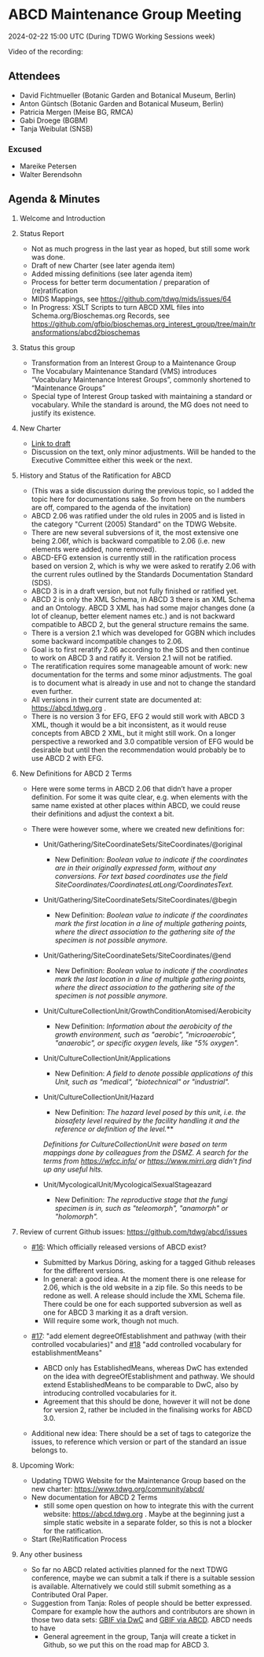# ABCD Maintenance Group Meeting 

2024-02-22 15:00 UTC (During TDWG Working Sessions week)

Video of the recording: <TBD>


## Attendees 

- David Fichtmueller (Botanic Garden and Botanical Museum, Berlin)
- Anton Güntsch (Botanic Garden and Botanical Museum, Berlin)
- Patricia Mergen (Meise BG, RMCA)
- Gabi Droege (BGBM)
- Tanja Weibulat (SNSB)


### Excused

- Mareike Petersen
- Walter Berendsohn


## Agenda & Minutes

1. Welcome and Introduction

2. Status Report

	- Not as much progress in the last year as hoped, but still some work was done.
	- Draft of new Charter (see later agenda item)
	- Added missing definitions (see later agenda item)
	- Process for better term documentation / preparation of (re)ratification
	- MIDS Mappings, see https://github.com/tdwg/mids/issues/64 
	- In Progress: XSLT Scripts to turn ABCD XML files into Schema.org/Bioschemas.org Records, see https://github.com/gfbio/bioschemas.org_interest_group/tree/main/transformations/abcd2bioschemas 

3. Status this group

	- Transformation from an Interest Group to a Maintenance Group
	- The Vocabulary Maintenance Standard (VMS) introduces “Vocabulary Maintenance Interest Groups”, commonly shortened to “Maintenance Groups”
	- Special type of Interest Group tasked with maintaining a standard or vocabulary. While the standard is around, the MG does not need to justify its existence. 

4. New Charter

   - [Link to draft](https://docs.google.com/document/d/17Xjtkuo-63ThlCkeab6hNSOtcTW1WOTEzGLV_8RvKYo/edit#)
   - Discussion on the text, only minor adjustments. Will be handed to the Executive Committee either this week or the next. 
   
5. History and Status of the Ratification for ABCD
   - (This was a side discussion during the previous topic, so I added the topic here for documentations sake. So from here on the numbers are off, compared to the agenda of the invitation)
   - ABCD 2.06 was ratified under the old rules in 2005 and is listed in the category "Current (2005) Standard" on the TDWG Website.
   - There are new several subversions of it, the most extensive one being 2.06f, which is backward compatible to 2.06 (i.e. new elements were added, none removed). 
   - ABCD-EFG extension is currently still in the ratification process based on version 2, which is why we were asked to reratify 2.06 with the current rules outlined by the Standards Documentation Standard (SDS).
   - ABCD 3 is in a draft version, but not fully finished or ratified yet. 
   - ABCD 2 is only the XML Schema, in ABCD 3 there is an XML Schema and an Ontology. ABCD 3 XML has had some major changes done (a lot of cleanup, better element names etc.) and is not backward compatible to ABCD 2, but the general structure remains the same.
   - There is a version 2.1 which was developed for GGBN which includes some backward incompatible changes to 2.06. 
   - Goal is to first reratify 2.06 according to the SDS and then continue to work on ABCD 3 and ratify it. Version 2.1 will not be ratified. 
   - The reratification requires some manageable amount of work: new documentation for the terms and some minor adjustments. The goal is to document what is already in use and not to change the standard even further. 
   - All versions in their current state are documented at: https://abcd.tdwg.org .
   - There is no version 3 for EFG, EFG 2 would still work with ABCD 3 XML, though it would be a bit inconsistent, as it would reuse concepts from ABCD 2 XML, but it might still work. On a longer perspective a reworked and 3.0 compatible version of EFG would be desirable but until then the recommendation would probably be to use ABCD 2 with EFG. 

6. New Definitions for ABCD 2 Terms

   - Here were some terms in ABCD 2.06 that didn’t have a proper definition. For some it was quite clear, e.g. when elements with the same name existed at other places within ABCD, we could reuse their definitions and adjust the context a bit. 
   - There were however some, where we created new definitions for:  

      - Unit/Gathering/SiteCoordinateSets/SiteCoordinates/@original
		- New Definition: *Boolean value to indicate if the coordinates are in their originally expressed form, without any conversions. For text based coordinates use the field SiteCoordinates/CoordinatesLatLong/CoordinatesText.*
      - Unit/Gathering/SiteCoordinateSets/SiteCoordinates/@begin
		- New Definition: *Boolean value to indicate if the coordinates mark the first location in a line of multiple gathering points, where the direct association to the gathering site of the specimen is not possible anymore.*
      - Unit/Gathering/SiteCoordinateSets/SiteCoordinates/@end
		- New Definition: *Boolean value to indicate if the coordinates mark the last location in a line of multiple gathering points, where the direct association to the gathering site of the specimen is not possible anymore.*

      - Unit/CultureCollectionUnit/GrowthConditionAtomised/Aerobicity
		- New Definition: *Information about the aerobicity of the growth environment, such as "aerobic", "microaerobic", "anaerobic", or specific oxygen levels, like "5% oxygen".*
      - Unit/CultureCollectionUnit/Applications
		- New Definition: *A field to denote possible applications of this Unit, such as "medical", "biotechnical" or "industrial".*
      - Unit/CultureCollectionUnit/Hazard
		- New Definition: *The hazard level posed by this unit, i.e. the biosafety level required by the facility handling it and the reference or definition of the level.***

        *Definitions for CultureCollectionUnit were based on term mappings done by colleagues from the DSMZ. A search for the terms from https://wfcc.info/ or https://www.mirri.org didn't find up any useful hits.*

      - Unit/MycologicalUnit/MycologicalSexualStageazard
		- New Definition: *The reproductive stage that the fungi specimen is in, such as "teleomorph", "anamorph" or  "holomorph".*

7. Review of current Github issues: <https://github.com/tdwg/abcd/issues> 

   - [#16](https://github.com/tdwg/abcd/issues/16): Which officially released versions of ABCD exist?
      - Submitted by Markus Döring, asking for a tagged Github releases for the different versions. 
	  - In general: a good idea. At the moment there is one release for 2.06, which is the old website in a zip file. So this needs to be redone as well. A release should include the XML Schema file. There could be one for each supported subversion as well as one for ABCD 3 marking it as a draft version.
	  - Will require some work, though not much. 
	  
   - [#17](https://github.com/tdwg/abcd/issues/17): "add element degreeOfEstablishment and pathway (with their controlled vocabularies)" and [#18](https://github.com/tdwg/abcd/issues/18) "add controlled vocabulary for establishmentMeans"
	  - ABCD only has EstablishedMeans, whereas DwC has extended on the idea with degreeOfEstablishment and pathway. We should extend EstablishedMeans to be comparable to DwC, also by introducing controlled vocabularies for it. 
	  - Agreement that this should be done, however it will not be done for version 2, rather be included in the finalising works for ABCD 3.0. 
	  
   - Additional new idea: There should be a set of tags to categorize the issues, to reference which version or part of the standard an issue belongs to.
   
8. Upcoming Work:
   - Updating TDWG Website for the Maintenance Group based on the new charter: https://www.tdwg.org/community/abcd/ 
   - New documentation for ABCD 2 Terms
      - still some open question on how to integrate this with the current website: https://abcd.tdwg.org . Maybe at the beginning just a simple static website in a separate folder, so this is not a blocker for the ratification. 
   - Start (Re)Ratification Process


9. Any other business
   - So far no ABCD related activities planned for the next TDWG conference, maybe we can submit a talk if there is a suitable session is available. Alternatively we could still submit something as a Contributed Oral Paper. 
   - Suggestion from Tanja: Roles of people should be better expressed. Compare for example how the authors and contributors are shown in those two data sets: [GBIF via DwC](https://www.gbif.org/dataset/688ff587-af92-4f7b-82b5-3ee565afa025) and [GBIF via ABCD](https://www.gbif.org/dataset/cd9570ce-b6ed-4dba-9654-6582add155ef). ABCD needs to have 
      - General agreement in the group, Tanja will create a ticket in Github, so we put this on the road map for ABCD 3. 
